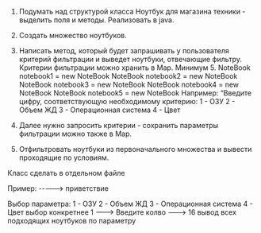 1. Подумать над структурой класса Ноутбук для магазина техники - выделить поля и методы. Реализовать в java.
2. Создать множество ноутбуков.
3. Написать метод, который будет запрашивать у пользователя критерий фильтрации и выведет ноутбуки, отвечающие фильтру. Критерии фильтрации можно хранить в Map. Минимум 5.
    NoteBook notebook1 = new NoteBook 
    NoteBook notebook2 = new NoteBook 
    NoteBook notebook3 = new NoteBook 
    NoteBook notebook4 = new NoteBook 
    NoteBook notebook5 = new NoteBook
Например: “Введите цифру, соответствующую необходимому критерию:
1 - ОЗУ
2 - Объем ЖД
3 - Операционная система
4 - Цвет

4. Далее нужно запросить критерии - сохранить параметры фильтрации можно также в Map.

5. Отфильтровать ноутбуки из первоначального множества и вывести проходящие по условиям.

Класс сделать в отдельном файле

Пример: -----> приветствие

Выбор параметра:
1 - ОЗУ
2 - Объем ЖД
3 - Операционная система
4 - Цвет
выбор конкретнее
1 ---> Введите колво ---> 16
вывод всех подходящих ноутбуков по параметру